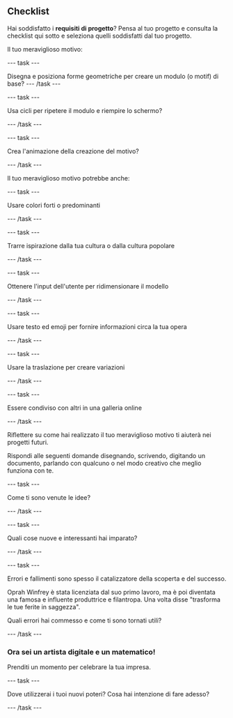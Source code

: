 ## Checklist

Hai soddisfatto i **requisiti di progetto**? Pensa al tuo progetto e consulta la checklist qui sotto e seleziona quelli soddisfatti dal tuo progetto.

Il tuo meraviglioso motivo:

--- task ---

Disegna e posiziona forme geometriche per creare un modulo (o motif) di base?
--- /task ---

--- task ---

Usa cicli per ripetere il modulo e riempire lo schermo?

--- /task ---

--- task ---

Crea l'animazione della creazione del motivo?

--- /task ---

Il tuo meraviglioso motivo potrebbe anche:

--- task ---

Usare colori forti o predominanti

--- /task ---

--- task ---

Trarre ispirazione dalla tua cultura o dalla cultura popolare

--- /task ---

--- task ---

Ottenere l'input dell'utente per ridimensionare il modello

--- /task ---

--- task ---

Usare testo ed emoji per fornire informazioni circa la tua opera

--- /task ---

--- task ---

Usare la traslazione per creare variazioni

--- /task ---


--- task ---

Essere condiviso con altri in una galleria online

--- /task ---

Riflettere su come hai realizzato il tuo meraviglioso motivo ti aiuterà nei progetti futuri.

Rispondi alle seguenti domande disegnando, scrivendo, digitando un documento, parlando con qualcuno o nel modo creativo che meglio funziona con te.

--- task ---

Come ti sono venute le idee?

--- /task ---

--- task ---

Quali cose nuove e interessanti hai imparato?

--- /task ---

--- task ---

Errori e fallimenti sono spesso il catalizzatore della scoperta e del successo.

Oprah Winfrey è stata licenziata dal suo primo lavoro, ma è poi diventata una famosa e influente produttrice e filantropa. Una volta disse "trasforma le tue ferite in saggezza".

Quali errori hai commesso e come ti sono tornati utili?

--- /task ---

### Ora sei un artista digitale e un matematico!

Prenditi un momento per celebrare la tua impresa.

--- task ---

Dove utilizzerai i tuoi nuovi poteri? Cosa hai intenzione di fare adesso?

--- /task ---

